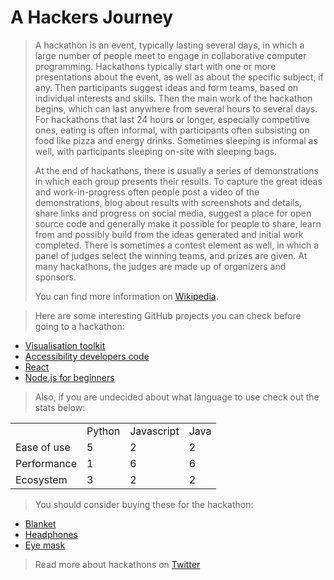 A Hackers Journey
=================

> A hackathon is an event, typically lasting several days, in which a large number of people meet to engage in collaborative 
> computer programming. Hackathons typically start with one or more presentations about the event, as well as about the specific subject, 
> if any. Then participants suggest ideas and form teams, based on individual interests and skills. Then the main work of the hackathon 
> begins, which can last anywhere from several hours to several days. For hackathons that last 24 hours or longer, especially competitive 
> ones, eating is often informal, with participants often subsisting on food like pizza and energy drinks. Sometimes sleeping is informal as 
> well, with participants sleeping on-site with sleeping bags.
> 
> At the end of hackathons, there is usually a series of demonstrations in which each group presents their results. To capture the great 
> ideas and work-in-progress often people post a video of the demonstrations, blog about results with screenshots and details, share 
> links and progress on social media, suggest a place for open source code and generally make it possible for people to share, learn from 
> and possibly build from the ideas generated and initial work completed. There is sometimes a contest element as well, in which a panel 
> of judges select the winning teams, and prizes are given. At many hackathons, the judges are made up of organizers and sponsors. 
> 
> You can find more information on [Wikipedia](https://en.wikipedia.org/wiki/Hackathon).

> Here are some interesting GitHub projects you can check before going to a hackathon:
>
+ [Visualisation toolkit](https://github.com/Khan/tota11y)
+ [Accessibility developers code](https://github.com/GoogleChrome/accessibility-developer-tools)
+ [React](https://github.com/facebook/react)
+ [Node.js for beginners](https://github.com/manuelkiessling/nodebeginner.org)

> Also, if you are undecided about what language to use check out the stats below:
>
<table>
                <tr>
                    <td></td>
                    <td>Python</td>
                    <td>Javascript</td>
                    <td>Java</td>
                </tr>
                <tr>
                    <td>Ease of use</td>
                    <td>5</td>
                    <td>2</td>
                    <td>2</td>
                </tr>
                <tr>
                    <td>Performance</td>
                    <td>1</td>
                    <td>6</td>
                    <td>6</td>
                </tr>
                <tr>
                    <td>Ecosystem</td>
                    <td>3</td>
                    <td>2</td>
                    <td>2</td>
                </tr>
            </table>
            
> You should consider buying these for the hackathon:
> 
+ [Blanket](https://www.amazon.co.uk/Nightzone-Soft-Luxury-Throw-Blanket/dp/B01H2SSTFA/ref=sr_1_1?s=kitchen&ie=UTF8&qid=1479481159&sr=1-1&keywords=blanket)
+ [Headphones](https://www.amazon.co.uk/Foldable-Headphones-Shareport-Microphone-Termichy/dp/B01LZKQKGS/ref=sr_1_17?s=kitchen&ie=UTF8&qid=1479481234&sr=1-17&keywords=headphone)
+ [Eye mask](https://www.amazon.co.uk/Comfortable-Lightweight-Purple-Adjustable-Travel/dp/B01LL5ACFK/ref=sr_1_3?s=kitchen&ie=UTF8&qid=1479481188&sr=1-3-spons&keywords=eye+mask&psc=1)
> 
> Read more about hackathons on [Twitter](https://twitter.com/hackathons?ref_src=twsrc%5Egoogle%7Ctwcamp%5Eserp%7Ctwgr%5Eauthor) 

